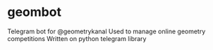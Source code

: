 # geombot
Telegram bot for @geometrykanal
Used to manage online geometry competitions
Written on python telegram library
